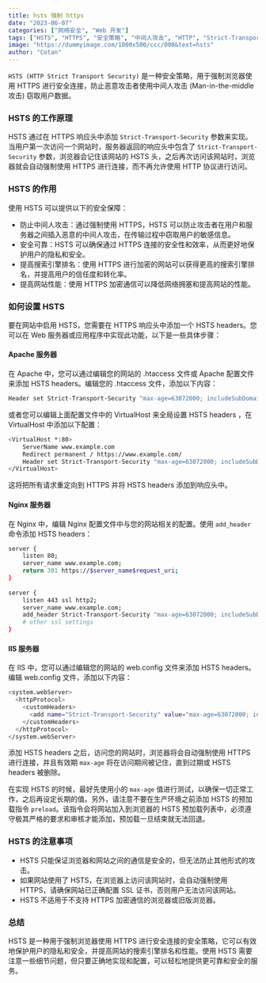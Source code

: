 ```yaml
---
title: hsts 强制 https
date: "2023-06-07"
categories: ["网络安全", "Web 开发"] 
tags: ["HSTS", "HTTPS", "安全策略", "中间人攻击", "HTTP", "Strict-Transport-Security", "浏览器安全", "SSL证书"] 
image: "https://dummyimage.com/1000x500/ccc/000&text=hsts"
author: "Cotan"
---
```



`HSTS (HTTP Strict Transport Security)` 是一种安全策略，用于强制浏览器使用 HTTPS 进行安全连接，防止恶意攻击者使用中间人攻击 (Man-in-the-middle攻击) 窃取用户数据。

### HSTS 的工作原理

HSTS 通过在 HTTPS 响应头中添加 `Strict-Transport-Security` 参数来实现。当用户第一次访问一个网站时，服务器返回的响应头中包含了 `Strict-Transport-Security` 参数，浏览器会记住该网站的 HSTS 头，之后再次访问该网站时，浏览器就会自动强制使用 HTTPS 进行连接，而不再允许使用 HTTP 协议进行访问。

### HSTS 的作用

使用 HSTS 可以提供以下的安全保障：

- 防止中间人攻击：通过强制使用 HTTPS，HSTS 可以防止攻击者在用户和服务器之间插入恶意的中间人攻击，在传输过程中窃取用户的敏感信息。
- 安全可靠：HSTS 可以确保通过 HTTPS 连接的安全性和效率，从而更好地保护用户的隐私和安全。
- 提高搜索引擎排名：使用 HTTPS 进行加密的网站可以获得更高的搜索引擎排名，并提高用户的信任度和转化率。
- 提高网站性能：使用 HTTPS 加密通信可以降低网络拥塞和提高网站的性能。

### 如何设置 HSTS

要在网站中启用 HSTS，您需要在 HTTPS 响应头中添加一个 HSTS headers。您可以在 Web 服务器或应用程序中实现此功能，以下是一些具体步骤：

#### Apache 服务器

在 Apache 中，您可以通过编辑您的网站的 .htaccess 文件或 Apache 配置文件来添加 HSTS headers。编辑您的 .htaccess 文件，添加以下内容：

```bash
Header set Strict-Transport-Security "max-age=63072000; includeSubDomains; preload"
```

或者您可以编辑上面配置文件中的 VirtualHost 来全局设置 HSTS headers ，在 VirtualHost 中添加以下配置：

```bash
<VirtualHost *:80>
    ServerName www.example.com
    Redirect permanent / https://www.example.com/
    Header set Strict-Transport-Security "max-age=63072000; includeSubDomains; preload"
</VirtualHost>
```

这将把所有请求重定向到 HTTPS 并将 HSTS headers 添加到响应头中。

#### Nginx 服务器

在 Nginx 中，编辑 Nginx 配置文件中与您的网站相关的配置。使用 `add_header` 命令添加 HSTS headers：

```bash
server {
    listen 80;
    server_name www.example.com;
    return 301 https://$server_name$request_uri;
}
 
server {
    listen 443 ssl http2;
    server_name www.example.com;
    add_header Strict-Transport-Security "max-age=63072000; includeSubDomains; preload;";
    # other ssl settings
}
```

#### IIS 服务器

在 IIS 中，您可以通过编辑您的网站的 web.config 文件来添加 HSTS headers。编辑 web.config 文件，添加以下内容：

```bash
<system.webServer>
  <httpProtocol>
    <customHeaders>
      <add name="Strict-Transport-Security" value="max-age=63072000; includeSubDomains; preload" />
    </customHeaders>
  </httpProtocol>
</system.webServer>
```

添加 HSTS headers 之后，访问您的网站时，浏览器将会自动强制使用 HTTPS 进行连接，并且有效期 `max-age` 将在访问期间被记住，直到过期或 HSTS headers 被删除。

在实现 HSTS 的时候，最好先使用小的 `max-age` 值进行测试，以确保一切正常工作，之后再设定长期的值。另外，请注意不要在生产环境之前添加 HSTS 的预加载指令 `preload`。该指令会将网站加入到浏览器的 HSTS 预加载列表中，必须遵守极其严格的要求和审核才能添加，预加载一旦结束就无法回退。

### HSTS 的注意事项

- HSTS 只能保证浏览器和网站之间的通信是安全的，但无法防止其他形式的攻击。
- 如果网站使用了 HSTS，在浏览器上访问该网站时，会自动强制使用 HTTPS，请确保网站已正确配置 SSL 证书，否则用户无法访问该网站。
- HSTS 不适用于不支持 HTTPS 加密通信的浏览器或旧版浏览器。

### 总结

HSTS 是一种用于强制浏览器使用 HTTPS 进行安全连接的安全策略，它可以有效地保护用户的隐私和安全，并提高网站的搜索引擎排名和性能。使用 HSTS 需要注意一些细节问题，但只要正确地实现和配置，可以轻松地提供更可靠和安全的服务。
